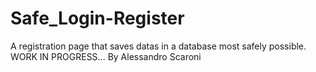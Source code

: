 # Safe_Login-Register
A registration page that saves datas in a database most safely possible.
WORK IN PROGRESS...
By Alessandro Scaroni
